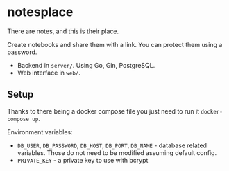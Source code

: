 # notesplace

There are notes, and this is their place.

Create notebooks and share them with a link. You can protect them using a password.

- Backend in `server/`. Using Go, Gin, PostgreSQL.
- Web interface in `web/`.

## Setup

Thanks to there being a docker compose file you just need to run it `docker-compose up`.

Environment variables:

- `DB_USER`, `DB_PASSWORD`, `DB_HOST`, `DB_PORT`, `DB_NAME` - database related variables. Those do not need to be modified assuming default config.
- `PRIVATE_KEY` - a private key to use with bcrypt
